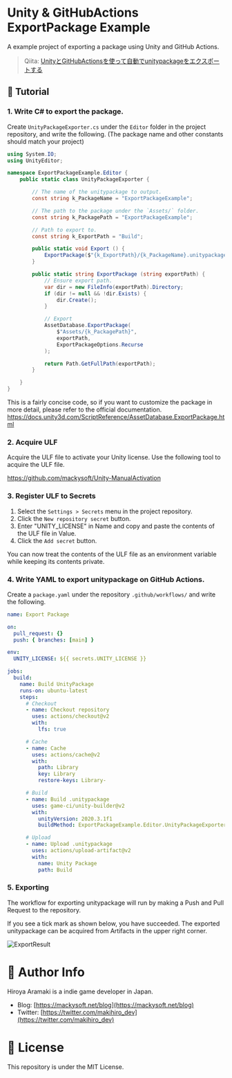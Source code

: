 ﻿# Unity & GitHubActions ExportPackage Example

A example project of exporting a package using Unity and GitHub Actions.

> Qiita: [UnityとGitHubActionsを使って自動でunitypackageをエクスポートする](https://qiita.com/makihiro_dev/items/4e2d83ad0d268b43f4a4)


## 🔰 Tutorial

### 1. Write C# to export the package.

Create `UnityPackageExporter.cs` under the `Editor` folder in the project repository, and write the following.
(The package name and other constants should match your project)

```cs:UnityPackageExporter.cs
using System.IO;
using UnityEditor;

namespace ExportPackageExample.Editor {
	public static class UnityPackageExporter {

		// The name of the unitypackage to output.
		const string k_PackageName = "ExportPackageExample";

		// The path to the package under the `Assets/` folder.
		const string k_PackagePath = "ExportPackageExample";

		// Path to export to.
		const string k_ExportPath = "Build";

		public static void Export () {
			ExportPackage($"{k_ExportPath}/{k_PackageName}.unitypackage");
		}

		public static string ExportPackage (string exportPath) {
			// Ensure export path.
			var dir = new FileInfo(exportPath).Directory;
			if (dir != null && !dir.Exists) {
				dir.Create();
			}

			// Export
			AssetDatabase.ExportPackage(
				$"Assets/{k_PackagePath}",
				exportPath,
				ExportPackageOptions.Recurse
			);

			return Path.GetFullPath(exportPath);
		}

	}
}
```

This is a fairly concise code, so if you want to customize the package in more detail, please refer to the official documentation.
https://docs.unity3d.com/ScriptReference/AssetDatabase.ExportPackage.html


### 2. Acquire ULF

Acquire the ULF file to activate your Unity license.
Use the following tool to acquire the ULF file.

https://github.com/mackysoft/Unity-ManualActivation


### 3. Register ULF to Secrets

1. Select the `Settings > Secrets` menu in the project repository.
2. Click the `New repository secret` button.
3. Enter "UNITY_LICENSE" in Name and copy and paste the contents of the ULF file in Value.
4. Click the `Add secret` button.

You can now treat the contents of the ULF file as an environment variable while keeping its contents private.

### 4. Write YAML to export unitypackage on GitHub Actions.

Create a `package.yaml` under the repository `.github/workflows/` and write the following.

```yaml:package.yaml
name: Export Package

on:
  pull_request: {}
  push: { branches: [main] }

env:
  UNITY_LICENSE: ${{ secrets.UNITY_LICENSE }}

jobs:
  build:
    name: Build UnityPackage
    runs-on: ubuntu-latest
    steps:
      # Checkout
      - name: Checkout repository
        uses: actions/checkout@v2
        with:
          lfs: true

      # Cache
      - name: Cache
        uses: actions/cache@v2
        with:
          path: Library
          key: Library
          restore-keys: Library-

      # Build
      - name: Build .unitypackage
        uses: game-ci/unity-builder@v2
        with:
          unityVersion: 2020.3.1f1
          buildMethod: ExportPackageExample.Editor.UnityPackageExporter.Export # Path to the export method containing the namespace.

      # Upload
      - name: Upload .unitypackage
        uses: actions/upload-artifact@v2
        with:
          name: Unity Package
          path: Build
```


### 5. Exporting

The workflow for exporting unitypackage will run by making a Push and Pull Request to the repository.

If you see a tick mark as shown below, you have succeeded. The exported unitypackage can be acquired from Artifacts in the upper right corner.

![ExportResult](https://user-images.githubusercontent.com/13536348/114300084-80995a00-9af9-11eb-9113-afd9ecf6f7d9.jpg)


#  📔 Author Info

Hiroya Aramaki is a indie game developer in Japan.

- Blog: [https://mackysoft.net/blog](https://mackysoft.net/blog)
- Twitter: [https://twitter.com/makihiro_dev](https://twitter.com/makihiro_dev)


#  📜 License

This repository is under the MIT License.